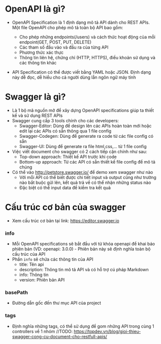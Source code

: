 # OpenAPI là gì? 
- OpenAPI Specification là 1 định dạng mô tả API dành cho REST APIs. Một file OpenAPI cho phép mô tả toàn bộ API bao gồm: 
    - Cho phép những endpoints(/users) và cách thức hoạt động của mỗi endpoint(GET, POST, PUT, DELETE)
    - Các tham số đầu vào và đầu ra của từng API 
    - Phương thức xác thực 
    - Thông tin liên hệ, chứng chỉ (HTTP, HTTPS), điều khoản sử dụng và các thông tin khác 

- API Specification có thể được viết bằng YAML hoặc JSON. Định dạng này dễ đọc, dễ hiểu cho cả người dùng lẫn ngôn ngữ máy tính 

# Swagger là gì? 
- Là 1 bộ mã nguồn mở để xây dựng OpenAPI specifications giúp ta thiết kế và sử dụng REST APIs 
- Swagger cung cấp 3 tools chính cho các developers: 
    - Swagger-Editor: Dùng để design lên các APIs hoàn toàn mới hoặc edit lại các APIs có sẵn thông qua 1 file config 
    - Swagger-Codegen: Dùng để generate ra code từ các file config có sẵn 
    - Swagger-UI: Dùng để generate ra file html,css,... từ 1 file config 
- Việc viết document cho swagger có 2 cách tiếp cận chính như sau: 
    - Top-down approach: Thiết kế API trước khi code 
    - Bottom-up approach: Từ các API có sẵn thiết kế file config để mô tả chúng 
- Có thể vào http://petstore.swagger.io/ để demo xem swagger như nào
    - Với mỗi API có thể biết được chi tiết input và output cũng như trường nào bắt buộc gửi lên, kết quả trả về có thể nhận những status nào
    - Đặc biệt có thể input data để kiểm tra kết quả 

# Cấu trúc cơ bản của swagger 
- Xem cấu trúc cơ bản tại link: https://editor.swagger.io
### info 
- Mỗi OpenAPI specifications sẽ bắt đầu với từ khóa openapi để khai báo phiên bản (VD: openapi: 3.0.0) - Phiên bản này sẽ định nghĩa toàn bộ cấu trúc của API 
- Phần `info` sẽ chứa các thông tin của API 
    - title: Tên api
    - description: Thông tin mô tả API và có hỗ trợ cú pháp Markdown 
    - info: Thông tin 
    - version: Phiên bản API

### basePath
- Đường dẫn gốc đến thư mục API của project 

### tags
- Định nghĩa những tags, có thể sử dụng để gom những API trong cùng 1 controllers về 1 nhóm 
//TODO: https://topdev.vn/blog/gioi-thieu-swagger-cong-cu-document-cho-restfull-apis/